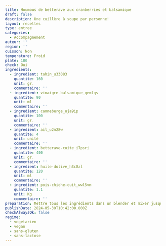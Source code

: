 ```yaml
---
title: Houmous de betterave aux cranberries et balsamique
draft: false
description: Une cuillère à soupe par personne!
layout: recettes
type: entree
categories:
  - Accompagnement
auteur: ''
region: ''
cuisson: Non
temperature: Froid
plate: 100
check: Oui
ingredients:
  - ingredient: tahin_u33083
    quantite: 160
    unit: gr.
    commentaire: ''
  - ingredient: vinaigre-balsamique_qemlqs
    quantite: 90
    unit: ml
    commentaire: ''
  - ingredient: canneberge_uja9ip
    quantite: 100
    unit: gr.
    commentaire: ''
  - ingredient: ail_u2m28w
    quantite: 4
    unit: unité
    commentaire: ''
  - ingredient: betterave-cuite_i7psri
    quantite: 400
    unit: gr.
    commentaire: ''
  - ingredient: huile-dolive_h3c8al
    quantite: 120
    unit: ml
    commentaire: ''
  - ingredient: pois-chiche-cuit_wwl5vn
    quantite: 1.1
    unit: Kg
    commentaire: ''
preparation: Mettre tous les ingrédients dans un blender et mixer jusqu'à l'obtention d'une texture lisse. Saler. Ajouter un peu d'eau si nécessaire.
publishDate: 2024-05-30T10:42:00.000Z
checkAlwaysOk: false
regime:
  - vegetarien
  - vegan
  - sans-gluten
  - sans-lactose
---
```


